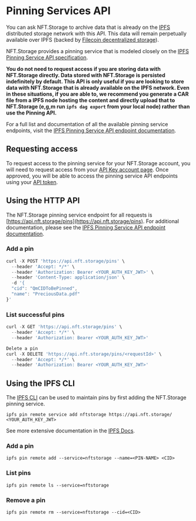 # Pinning Services API

You can ask NFT.Storage to archive data that is already on the [IPFS](https://ipfs.io) distributed storage network with this API. This data will remain perpetually available over IPFS (backed by [Filecoin decentralized storage](https://nft.storage/docs/concepts/decentralized-storage/#filecoin-for-verifiable-content-persistence)).

NFT.Storage provides a pinning service that is modeled closely on the [IPFS Pinning Service API specification](https://ipfs.github.io/pinning-services-api-spec/).

**You do not need to request access if you are storing data with NFT.Storage directly. Data stored with NFT.Storage is persisted indefinitely by default. This API is only useful if you are looking to store data with NFT.Storage that is already available on the IPFS network. Even in these situations, if you are able to, we recommend you generate a CAR file from a IPFS node hosting the content and directly upload that to NFT.Storage (e,g,m run `ipfs dag export` from your local node) rather than use the Pinning API.**

For a full list and documentation of all the available pinning service endpoints, visit the [IPFS Pinning Service API endpoint documentation](https://ipfs.github.io/pinning-services-api-spec/#tag/pins).

## Requesting access
To request access to the pinning service for your NFT.Storage account, you will need to request access from your [API Key account page](https://nft.storage/manage/). Once approved, you will be able to access the pinning service API endpoints using your [API token](https://nft.storage/docs/#get-an-api-token).

## Using the HTTP API
The NFT.Storage pinning service endpoint for all requests is [https://api.nft.storage/pins](https://api.nft.storage/pins).  For additional documentation, please see the [IPFS Pinning Service API endpoint documentation](https://ipfs.github.io/pinning-services-api-spec/#tag/pins).

### Add a pin
```javascript
curl -X POST 'https://api.nft.storage/pins' \
  --header 'Accept: */*' \
  --header 'Authorization: Bearer <YOUR_AUTH_KEY_JWT>' \
  --header 'Content-Type: application/json' \
  -d '{
  "cid": "QmCIDToBePinned",
  "name": "PreciousData.pdf"
}'
```

### List successful pins
```javascript
curl -X GET 'https://api.nft.storage/pins' \
  --header 'Accept: */*' \
  --header 'Authorization: Bearer <YOUR_AUTH_KEY_JWT>'

Delete a pin
curl -X DELETE 'https://api.nft.storage/pins/<requestId>' \
  --header 'Accept: */*' \
  --header 'Authorization: Bearer <YOUR_AUTH_KEY_JWT>'
```

## Using the IPFS CLI
The [IPFS CLI](https://docs.ipfs.io/reference/cli/) can be used to maintain pins by first adding the NFT.Storage pinning service.

`ipfs pin remote service add nftstorage https://api.nft.storage/ <YOUR_AUTH_KEY_JWT>`

See more extensive documentation in the [IPFS Docs](https://docs.ipfs.io/reference/cli/#ipfs-pin-remote).

### Add a pin
`ipfs pin remote add --service=nftstorage --name=<PIN-NAME> <CID>`

### List pins
`ipfs pin remote ls --service=nftstorage`

### Remove a pin
`ipfs pin remote rm --service=nftstorage --cid=<CID>`






